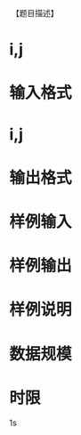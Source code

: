 
 【题目描述】

# i,j



# 输入格式



# i,j



# 输出格式



# 样例输入



# 样例输出



# 样例说明



# 数据规模



# 时限


<p>
	1s
</p>
